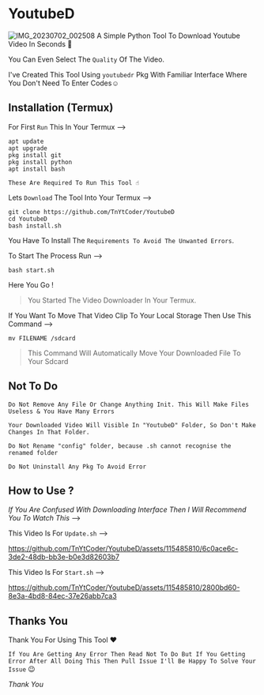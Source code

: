 # YoutubeD
![IMG_20230702_002508](https://github.com/TnYtCoder/YoutubeD/assets/115485810/20005828-630e-4e3e-9642-95ef3866a953)
A Simple Python Tool To Download Youtube Video In Seconds 👾

You Can Even Select The `Quality` Of The Video.

I've Created This Tool Using `youtubedr`
Pkg With Familiar Interface Where You Don't Need To Enter Codes☺️

## Installation (Termux)

For First `Run` This In Your Termux -->

```
apt update
apt upgrade
pkg install git
pkg install python
apt install bash
```

`These Are Required To Run This Tool ☝️`

Lets `Download` The Tool Into Your Termux -->

```
git clone https://github.com/TnYtCoder/YoutubeD
cd YoutubeD
bash install.sh
```

You Have To Install The `Requirements To Avoid The Unwanted Errors`. 

To Start The Process Run -->

```
bash start.sh
```

Here You Go ! 
> You Started The Video Downloader In Your Termux.

If You Want To Move That Video Clip To Your Local Storage Then Use This Command -->


```
mv FILENAME /sdcard
```

> This Command Will Automatically Move Your Downloaded File To Your Sdcard

## Not To Do 
`Do Not Remove Any File Or Change Anything Init. This Will Make Files Useless & You Have Many Errors`

`Your Downloaded Video Will Visible In "YoutubeD" Folder, So Don't Make Changes In That Folder.`

`Do Not Rename "config" folder, because .sh cannot recognise the renamed folder`

`Do Not Uninstall Any Pkg To Avoid Error`

## How to Use ?
_If You Are Confused With Downloading Interface Then I Will Recommend You To Watch This_ -->

This Video Is For `Update.sh` -->


https://github.com/TnYtCoder/YoutubeD/assets/115485810/6c0ace6c-3de2-48db-bb3e-b0e3d82603b7



This Video Is For `Start.sh` -->


https://github.com/TnYtCoder/YoutubeD/assets/115485810/2800bd60-8e3a-4bd8-84ec-37e26abb7ca3


## Thanks You
Thank You For Using This Tool ❤️

`If You Are Getting Any Error Then Read Not To Do But If You Getting Error After All Doing This Then Pull Issue I'll Be Happy To Solve Your Issue` 😉

_Thank You_
